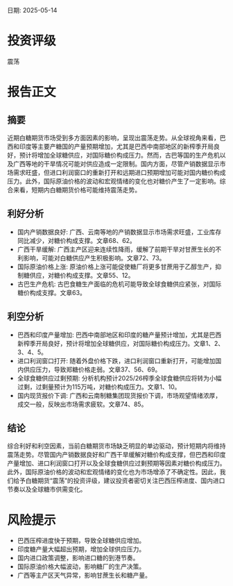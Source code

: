
日期: 2025-05-14

# 投资评级

震荡

# 报告正文

## 摘要

近期白糖期货市场受到多方面因素的影响，呈现出震荡走势。从全球视角来看，巴西和印度等主要产糖国的产量预期增加，尤其是巴西中南部地区的新榨季开局良好，预计将增加全球糖供应，对国际糖价构成压力。然而，古巴等国的生产危机以及广西等地的干旱情况可能对供应造成一定限制。国内方面，尽管产销数据显示市场需求旺盛，但进口利润窗口的重新打开和远期进口预期增加可能对国内糖价构成压力。此外，国际原油价格的波动和宏观情绪的变化也对糖价产生了一定影响。综合来看，短期内白糖期货价格可能维持震荡走势。

## 利好分析

* 国内产销数据良好: 广西、云南等地的产销数据显示市场需求旺盛，工业库存同比减少，对糖价构成支撑。文章68、62。
* 广西干旱缓解: 广西主产区迎来连续性降雨，缓解了前期干旱对甘蔗生长的不利影响，可能对白糖供应产生积极影响。文章72、73。
* 国际原油价格上涨: 原油价格上涨可能促使糖厂将更多甘蔗用于乙醇生产，抑制糖供应，对糖价构成支撑。文章55、12。
* 古巴生产危机: 古巴食糖生产面临的危机可能导致全球食糖供应紧张，对国际糖价构成支撑。文章63。

## 利空分析

* 巴西和印度产量增加: 巴西中南部地区和印度的糖产量预计增加，尤其是巴西新榨季开局良好，预计将增加全球糖供应，对国际糖价构成压力。文章1、2、3、4、5。
* 进口利润窗口打开: 随着外盘价格下跌，进口利润窗口重新打开，可能增加国内供应压力，导致郑糖价格走弱。文章37、56、69。
* 全球食糖供应过剩预期: 分析机构预计2025/26榨季全球食糖供应将转为小幅过剩，过剩量预计为115万吨，对糖价构成压力。文章1、10。
* 国内现货报价下调: 广西和云南制糖集团现货报价下调，市场观望情绪浓厚，成交一般，反映出市场需求疲软。文章74、85。

## 结论

综合利好和利空因素，当前白糖期货市场缺乏明显的单边驱动，预计短期内将维持震荡走势。尽管国内产销数据良好和广西干旱缓解对糖价构成支撑，但巴西和印度产量增加、进口利润窗口打开以及全球食糖供应过剩预期等因素对糖价构成压力。此外，国际原油价格的波动和宏观情绪的变化也为市场增添了不确定性。因此，我们给予白糖期货“震荡”的投资评级，建议投资者密切关注巴西压榨进度、国内进口节奏以及全球糖市供需变化。

# 风险提示

* 巴西压榨进度快于预期，导致全球糖供应增加。
* 印度糖产量大幅超出预期，增加全球供应压力。
* 国内进口政策调整，影响进口糖的到港节奏。
* 国际原油价格大幅波动，影响糖厂的生产决策。
* 广西等主产区天气异常，影响甘蔗生长和糖产量。
